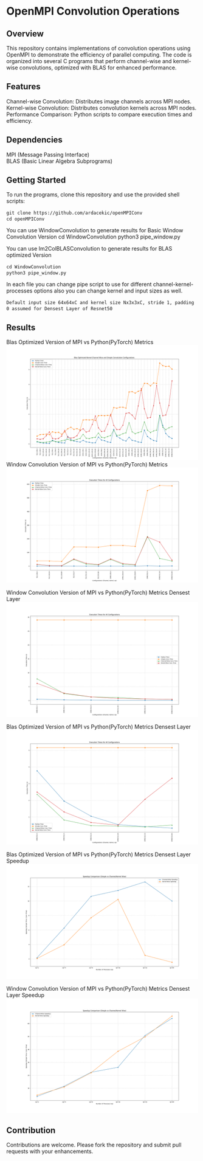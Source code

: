 
# OpenMPI Convolution Operations

## Overview 
This repository contains implementations of convolution operations using OpenMPI to demonstrate the efficiency of parallel computing. The code is organized into several C programs that perform channel-wise and kernel-wise convolutions, optimized with BLAS for enhanced performance.

## Features
Channel-wise Convolution: Distributes image channels across MPI nodes.  
Kernel-wise Convolution: Distributes convolution kernels across MPI nodes.  
Performance Comparison: Python scripts to compare execution times and efficiency.  

## Dependencies
MPI (Message Passing Interface)  
BLAS (Basic Linear Algebra Subprograms)  

## Getting Started  
To run the programs, clone this repository and use the provided shell scripts:  

    git clone https://github.com/ardacekic/openMPIConv  
    cd openMPIConv  

You can use WindowConvolution to generate results for Basic Window Convolution Version
    cd WindowConvolution
    python3 pipe_window.py

You can use Im2ColBLASConvolution to generate results for BLAS optimized Version

    cd WindowConvolution
    python3 pipe_window.py

In each file you can change pipe script to use for different channel-kernel-processes options also you can change kernel and input sizes as well. 

    Default input size 64x64xC and kernel size Nx3x3xC, stride 1, padding 0 assumed for Densest Layer of Resnet50


## Results 
Blas Optimized Version of MPI vs Python(PyTorch) Metrics
![Blas Optimized Version of MPI vs Python(PyTorch) Metrics](results/execution_times_combined.png)
Window Convolution Version of MPI vs Python(PyTorch) Metrics
![Window Convolution Version of MPI vs Python(PyTorch) Metrics](results/window_multiplication_wo_blas.png)

Window Convolution Version of MPI vs Python(PyTorch) Metrics Densest Layer 
![Window Convolution Version of MPI vs Python(PyTorch) Metrics](results/window_multiplication_wo_blas_latest.png)

Blas Optimized Version of MPI vs Python(PyTorch) Metrics Densest Layer 
![Window Convolution Version of MPI vs Python(PyTorch) Metrics](results/blas_multiplication.png)

Blas Optimized Version of MPI vs Python(PyTorch) Metrics Densest Layer Speedup
![Window Convolution Version of MPI vs Python(PyTorch) Metrics](results/blas_multiplication_plot_speedup_comparison.png)

Window Convolution Version of MPI vs Python(PyTorch) Metrics Densest Layer  Speedup
![Window Convolution Version of MPI vs Python(PyTorch) Metrics](results/window_multiplication_wo_blas_plot_speedup_comparison.png)

## Contribution 
Contributions are welcome. Please fork the repository and submit pull requests with your enhancements.
